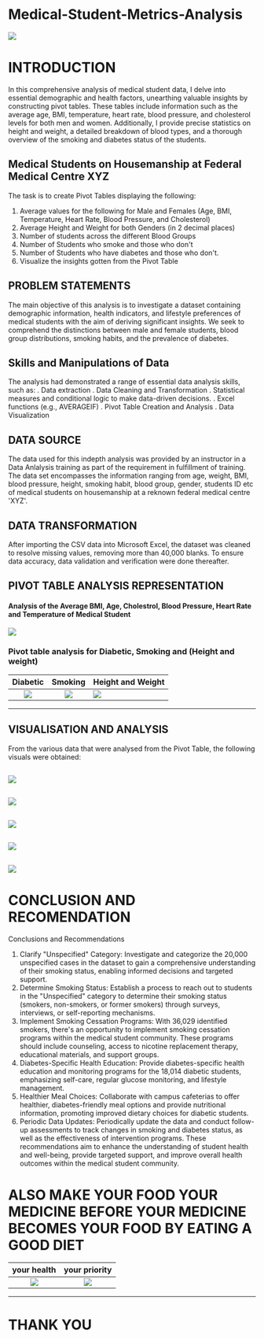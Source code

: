# Medical-Student-Metrics-Analysis
![](Medical_image.jpg)

# INTRODUCTION
In this comprehensive analysis of medical student data, I delve into essential demographic and health factors, unearthing valuable insights by constructing pivot tables. These tables include information such as the average age, BMI, temperature, heart rate, blood pressure, and cholesterol levels for both men and women. Additionally, I provide precise statistics on height and weight, a detailed breakdown of blood types, and a thorough overview of the smoking and diabetes status of the students.
## Medical Students on Housemanship at Federal Medical Centre XYZ
The task is to create Pivot Tables displaying the following:
1.	Average values for the following for Male and Females (Age, BMI, Temperature, Heart Rate, Blood Pressure, and Cholesterol)
2.	Average Height and Weight for both Genders (in 2 decimal places)
3.	Number of students across the different Blood Groups
4.	Number of Students who smoke and those who don't
5.	Number of Students who have diabetes and those who don't.
6.	Visualize the insights gotten from the Pivot Table

   ## PROBLEM STATEMENTS
   The main objective of this analysis is to investigate a dataset containing demographic information, health indicators, and lifestyle preferences of medical students with the aim of deriving significant insights. We seek to comprehend the distinctions between male and female students, blood group distributions, smoking habits, and the prevalence of diabetes.
## Skills and Manipulations of Data
   The analysis had demonstrated a range of essential data analysis skills, such as:
.	Data extraction
.	Data Cleaning and Transformation
.	Statistical measures and conditional logic to make data-driven decisions.
.	Excel functions (e.g., AVERAGEIF)
. Pivot Table Creation and Analysis
.	Data Visualization
## DATA SOURCE
The data used for this indepth analysis was provided by an instructor in a Data Anlalysis training as part of the requirement in fulfillment of training. The data set encompasses the information ranging from age, weight, BMI, blood pressure, height, smoking habit, blood group, gender, students ID etc of medical students on housemanship at a reknown federal medical centre 'XYZ'.
## DATA TRANSFORMATION
After importing the CSV data into Microsoft Excel, the dataset was cleaned to resolve missing values, removing more than 40,000 blanks. To ensure data accuracy, data validation and verification were done thereafter.

## PIVOT TABLE ANALYSIS REPRESENTATION
#### Analysis of the Average BMI, Age, Cholestrol, Blood Pressure, Heart Rate and Temperature of Medical Student
![](Pivot_table1.png)

###  Pivot table analysis for Diabetic, Smoking and (Height and weight)
**Diabetic**          |        **Smoking**                    |                      **Height and Weight**
:----------------------:|:----------------------------------------:|:------------------------------------
![](Pivot_table3.png)    | ![](Pivot_table4.png)                     |![](Pivot_table5.png)
---------------------------------------------------------------------------------------------------------


## VISUALISATION AND ANALYSIS
From the various data that were analysed from the Pivot Table, the following visuals were obtained:

![](Age_BMI.png)
---------------------------------------------------------------------------------------------------

![](Height_weight.png)
--------------------------------------------------------------------------------------------------

![](Blood_group.png)
---------------------------------------------------------------------------------------------------

![](Diabetics.png)
--------------------------------------------------------------------------------------------------

![](Smokers_student.png)
---------------------------------------------------------------------------------------------------

# CONCLUSION AND RECOMENDATION
Conclusions and Recommendations
1.	Clarify "Unspecified" Category: Investigate and categorize the 20,000 unspecified cases in the dataset to gain a comprehensive understanding of their smoking status, enabling informed decisions and targeted support.
2.	Determine Smoking Status: Establish a process to reach out to students in the "Unspecified" category to determine their smoking status (smokers, non-smokers, or former smokers) through surveys, interviews, or self-reporting mechanisms.
3.	Implement Smoking Cessation Programs: With 36,029 identified smokers, there's an opportunity to implement smoking cessation programs within the medical student community. These programs should include counseling, access to nicotine replacement therapy, educational materials, and support groups.
4.	Diabetes-Specific Health Education: Provide diabetes-specific health education and monitoring programs for the 18,014 diabetic students, emphasizing self-care, regular glucose monitoring, and lifestyle management.
5.	Healthier Meal Choices: Collaborate with campus cafeterias to offer healthier, diabetes-friendly meal options and provide nutritional information, promoting improved dietary choices for diabetic students.
6.	Periodic Data Updates: Periodically update the data and conduct follow-up assessments to track changes in smoking and diabetes status, as well as the effectiveness of intervention programs.
These recommendations aim to enhance the understanding of student health and well-being, provide targeted support, and improve overall health outcomes within the medical student community.
# ALSO MAKE YOUR FOOD YOUR MEDICINE BEFORE YOUR MEDICINE BECOMES YOUR FOOD BY EATING A GOOD DIET
 your health            |        your priority                  |     
:----------------------:|:----------------------------------------:
![](Health.png)    | ![](Health1.png)                 
------------------------------------------------------------------

#   THANK YOU



